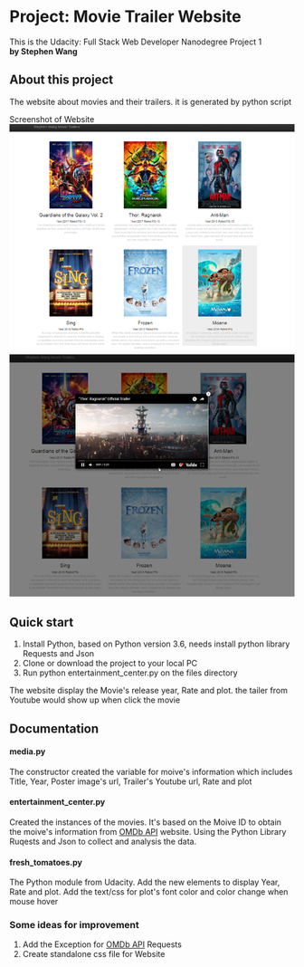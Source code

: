 # Project: Movie Trailer Website
This is the Udacity: Full Stack Web Developer Nanodegree Project 1   
**by Stephen Wang**

## About this project
The website about movies and their trailers. it is generated by python script

Screenshot of Website   
![Full_Page](./img/Screenshot_1.png)   
![Trailer](./img/Screenshot_2.png)

## Quick start
1. Install Python, based on Python version 3.6, needs install python library Requests and Json
2. Clone or download the project to your local PC
3. Run python entertainment_center.py on the files directory  

The website display the Movie's release year, Rate and plot. the tailer from Youtube would show up when click the movie

## Documentation

#### media.py
The constructor created the variable for moive's information which includes Title, Year, Poster image's url, Trailer's Youtube url, Rate and plot

#### entertainment_center.py
Created the instances of the movies. It's based on the Moive ID to obtain the moive's information from [OMDb API](http://www.omdbapi.com/) website. Using the Python Library Ruqests and Json to collect and analysis the data.

#### fresh_tomatoes.py
The Python module from Udacity. Add the new elements to display Year, Rate and plot. Add the text/css for plot's font color and color change when mouse hover

### Some ideas for improvement
1. Add the Exception for [OMDb API](http://www.omdbapi.com/) Requests
2. Create standalone css file for Website
